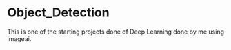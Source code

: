 # Object_Detection
This is one of the starting projects done of Deep Learning done by me using imageai.
